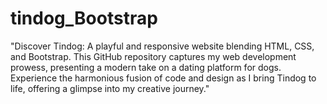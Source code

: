 # tindog_Bootstrap
"Discover Tindog: A playful and responsive website blending HTML, CSS, and Bootstrap. This GitHub repository captures my web development prowess, presenting a modern take on a dating platform for dogs. Experience the harmonious fusion of code and design as I bring Tindog to life, offering a glimpse into my creative journey."
